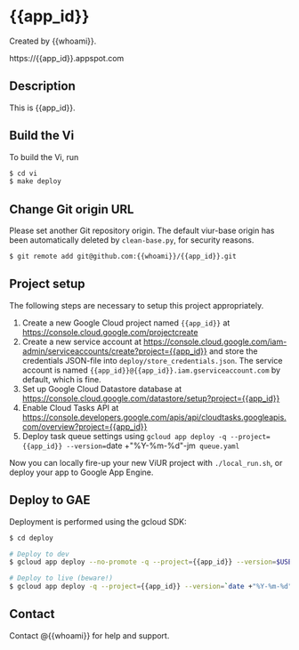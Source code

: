 # {{app_id}}

Created by {{whoami}}.

https://{{app_id}}.appspot.com

## Description

This is {{app_id}}.

## Build the Vi

To build the Vi, run

```bash
$ cd vi
$ make deploy
```

## Change Git origin URL

Please set another Git repository origin. The default viur-base origin has been automatically deleted by ``clean-base.py``, for security reasons.

```bash
$ git remote add git@github.com:{{whoami}}/{{app_id}}.git
```

## Project setup

The following steps are necessary to setup this project appropriately.

1. Create a new Google Cloud project named `{{app_id}}` at https://console.cloud.google.com/projectcreate
2. Create a new service account at https://console.cloud.google.com/iam-admin/serviceaccounts/create?project={{app_id}} and store the credentials JSON-file into `deploy/store_credentials.json`. The service account is named `{{app_id}}@{{app_id}}.iam.gserviceaccount.com` by default, which is fine.
3. Set up Google Cloud Datastore database at https://console.cloud.google.com/datastore/setup?project={{app_id}}
4. Enable Cloud Tasks API at https://console.developers.google.com/apis/api/cloudtasks.googleapis.com/overview?project={{app_id}}
5. Deploy task queue settings using `gcloud app deploy -q --project={{app_id}} --version=`date +"%Y-%m-%d"-jm` queue.yaml`


Now you can locally fire-up your new ViUR project with `./local_run.sh`, or deploy your app to Google App Engine.

## Deploy to GAE

Deployment is performed using the gcloud SDK:

```bash
$ cd deploy

# Deploy to dev
$ gcloud app deploy --no-promote -q --project={{app_id}} --version=$USER-dev

# Deploy to live (beware!)
$ gcloud app deploy -q --project={{app_id}} --version=`date +"%Y-%m-%d"-$USER`
```

## Contact

Contact @{{whoami}} for help and support.
